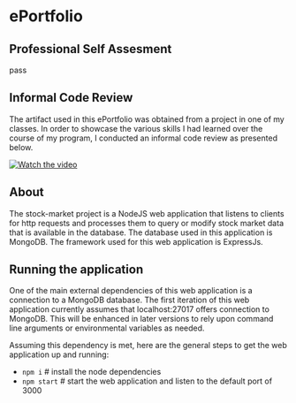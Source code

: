 ePortfolio
============

## Professional Self Assesment

pass

## Informal Code Review

The artifact used in this ePortfolio was obtained from a project in one of my classes. In order to showcase the various skills I had learned over the course of my program, I conducted an informal code review as presented below.

[![Watch the video](https://img.youtube.com/vi/hMCQJC65fUY/maxresdefault.jpg)](https://youtu.be/hMCQJC65fUY)

## About

The stock-market project is a NodeJS web application that listens to clients for http requests and processes them to query or modify stock market data that is available in the database. The database used in this application is MongoDB. The framework used for this web application is ExpressJs.

## Running the application

One of the main external dependencies of this web application is a connection to a MongoDB database. The first iteration of this web application currently assumes that localhost:27017 offers connection to MongoDB. This will be enhanced in later versions to rely upon command line arguments or environmental variables as needed.

Assuming this dependency is met, here are the general steps to get the web application up and running:
- `npm i` # install the node dependencies
- `npm start` # start the web application and listen to the default port of 3000